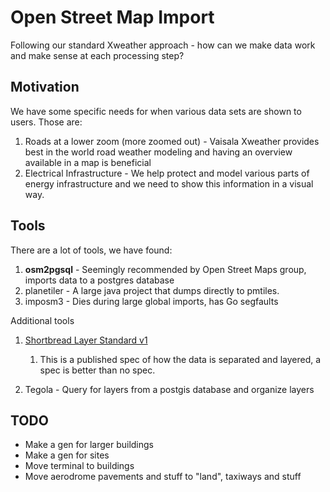 # Open Street Map Import

Following our standard Xweather approach - how can we make data work and make sense at each processing step?

## Motivation

We have some specific needs for when various data sets are shown to users. Those are:

1. Roads at a lower zoom (more zoomed out) - Vaisala Xweather provides best in the world road weather modeling and having
an overview available in a map is beneficial
1. Electrical Infrastructure - We help protect and model various parts of energy infrastructure and we need to show this
information in a visual way.

## Tools

There are a lot of tools, we have found:

1. **osm2pgsql** - Seemingly recommended by Open Street Maps group, imports data to a postgres database
1. planetiler - A large java project that dumps directly to pmtiles.
1. imposm3 - Dies during large global imports, has Go segfaults

Additional tools

1. [Shortbread Layer Standard v1](https://shortbread-tiles.org/schema/1.0/)
    1. This is a published spec of how the data is separated and layered, a spec is better than no spec.

1. Tegola - Query for layers from a postgis database and organize layers


## TODO

* Make a gen for larger buildings
* Make a gen for sites
* Move terminal to buildings
* Move aerodrome pavements and stuff to "land", taxiways and stuff
